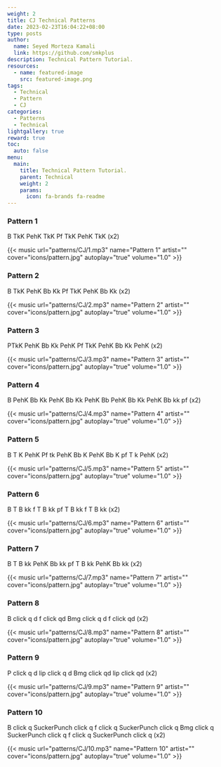 ```yaml
---
weight: 2
title: CJ Technical Patterns
date: 2023-02-23T16:04:22+08:00
type: posts
author:
  name: Seyed Morteza Kamali
  link: https://github.com/smkplus
description: Technical Pattern Tutorial.
resources:
  - name: featured-image
    src: featured-image.png
tags:
  - Technical
  - Pattern
  - CJ
categories:
  - Patterns
  - Technical
lightgallery: true
reward: true
toc:
  auto: false
menu:
  main:
    title: Technical Pattern Tutorial.
    parent: Technical
    weight: 2
    params:
      icon: fa-brands fa-readme
---
```

### Pattern 1
B TkK PehK TkK Pf TkK PehK TkK (x2)

{{< music url="patterns/CJ/1.mp3" name="Pattern 1" artist="" cover="icons/pattern.jpg" autoplay="true" volume="1.0" >}}

### Pattern 2
B TkK PehK Bb Kk Pf TkK PehK Bb Kk  (x2)

{{< music url="patterns/CJ/2.mp3" name="Pattern 2" artist="" cover="icons/pattern.jpg" autoplay="true" volume="1.0" >}}

### Pattern 3
PTkK PehK Bb Kk PehK Pf TkK PehK Bb Kk PehK  (x2)

{{< music url="patterns/CJ/3.mp3" name="Pattern 3" artist="" cover="icons/pattern.jpg" autoplay="true" volume="1.0" >}}

### Pattern 4
B PehK Bb Kk PehK Bb Kk PehK Bb PehK Bb Kk PehK Bb kk pf  (x2)

{{< music url="patterns/CJ/4.mp3" name="Pattern 4" artist="" cover="icons/pattern.jpg" autoplay="true" volume="1.0" >}}

### Pattern 5
B T K PehK Pf tk PehK Bb K PehK Bb K pf T k PehK  (x2)

{{< music url="patterns/CJ/5.mp3" name="Pattern 5" artist="" cover="icons/pattern.jpg" autoplay="true" volume="1.0" >}}

### Pattern 6
B T B kk f T B kk pf T B kk f T B kk (x2)

{{< music url="patterns/CJ/6.mp3" name="Pattern 6" artist="" cover="icons/pattern.jpg" autoplay="true" volume="1.0" >}}

### Pattern 7
B T B kk PehK Bb kk pf T B kk PehK Bb kk  (x2)

{{< music url="patterns/CJ/7.mp3" name="Pattern 7" artist="" cover="icons/pattern.jpg" autoplay="true" volume="1.0" >}}

### Pattern 8
B click q d f click qd Bmg click q d f click qd (x2)

{{< music url="patterns/CJ/8.mp3" name="Pattern 8" artist="" cover="icons/pattern.jpg" autoplay="true" volume="1.0" >}}

### Pattern 9
P click q d lip click q d Bmg click qd lip click qd (x2)

{{< music url="patterns/CJ/9.mp3" name="Pattern 9" artist="" cover="icons/pattern.jpg" autoplay="true" volume="1.0" >}}

### Pattern 10
B click q SuckerPunch click q f click q SuckerPunch click q Bmg click q SuckerPunch click q f click q SuckerPunch click q (x2)

{{< music url="patterns/CJ/10.mp3" name="Pattern 10" artist="" cover="icons/pattern.jpg" autoplay="true" volume="1.0" >}}
